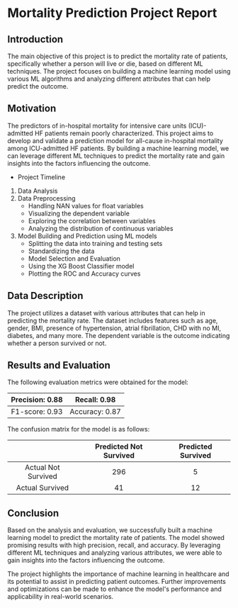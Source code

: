 # Mortality Prediction Project Report
## Introduction
The main objective of this project is to predict the mortality rate of patients, specifically whether a person will live or die, based on different ML techniques. The project focuses on building a machine learning model using various ML algorithms and analyzing different attributes that can help predict the outcome.

## Motivation
The predictors of in-hospital mortality for intensive care units (ICU)-admitted HF patients remain poorly characterized. This project aims to develop and validate a prediction model for all-cause in-hospital mortality among ICU-admitted HF patients. By building a machine learning model, we can leverage different ML techniques to predict the mortality rate and gain insights into the factors influencing the outcome.

- Project Timeline
1. Data Analysis
2. Data Preprocessing
    - Handling NAN values for float variables
    -   Visualizing the dependent variable
    - Exploring the correlation between variables
    - Analyzing the distribution of continuous variables 
3. Model Building and Prediction using ML models
    - Splitting the data into training and testing sets
	- Standardizing the data
	- Model Selection and Evaluation
	- Using the XG Boost Classifier model
	- Plotting the ROC and Accuracy curves
## Data Description
The project utilizes a dataset with various attributes that can help in predicting the mortality rate. The dataset includes features such as age, gender, BMI, presence of hypertension, atrial fibrillation, CHD with no MI, diabetes, and many more. The dependent variable is the outcome indicating whether a person survived or not.

## Results and Evaluation
The following evaluation metrics were obtained for the model:

|  Precision: 0.88 | Recall: 0.98  |
| :------------: | :------------: |
|  F1-score: 0.93 |  Accuracy: 0.87 |


The confusion matrix for the model is as follows:

|   |  Predicted Not Survived |Predicted Survived   |
| :------------: | :------------: | :------------: |
 |Actual Not Survived   | 296  |  5 |
 |Actual Survived   |41   | 12  |

## Conclusion
Based on the analysis and evaluation, we successfully built a machine learning model to predict the mortality rate of patients. The model showed promising results with high precision, recall, and accuracy. By leveraging different ML techniques and analyzing various attributes, we were able to gain insights into the factors influencing the outcome.

The project highlights the importance of machine learning in healthcare and its potential to assist in predicting patient outcomes. Further improvements and optimizations can be made to enhance the model's performance and applicability in real-world scenarios.
